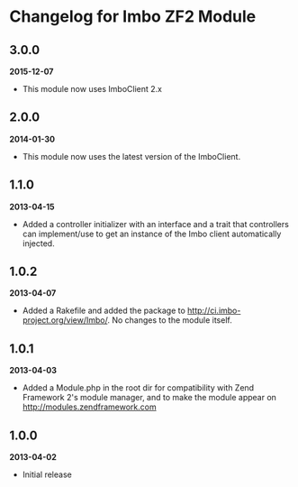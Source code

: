 Changelog for Imbo ZF2 Module
=============================

3.0.0
-----
__2015-12-07__

* This module now uses ImboClient 2.x

2.0.0
-----
__2014-01-30__

* This module now uses the latest version of the ImboClient.

1.1.0
-----
__2013-04-15__

* Added a controller initializer with an interface and a trait that controllers can implement/use to get an instance of the Imbo client automatically injected.

1.0.2
-----
__2013-04-07__

* Added a Rakefile and added the package to http://ci.imbo-project.org/view/Imbo/. No changes to the module itself.

1.0.1
-----
__2013-04-03__

*  Added a Module.php in the root dir for compatibility with Zend Framework 2's module manager, and to make the module appear on http://modules.zendframework.com

1.0.0
-----
__2013-04-02__

* Initial release
